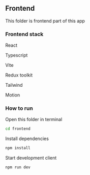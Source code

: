 ## Frontend

This folder is frontend part of this app

### Frontend stack

React

Typescript

Vite

Redux toolkit

Tailwind

Motion

### How to run

Open this folder in terminal

```bash
cd frontend
```

Install dependencies

```bash
npm install
```

Start development client

```bash
npm run dev
```